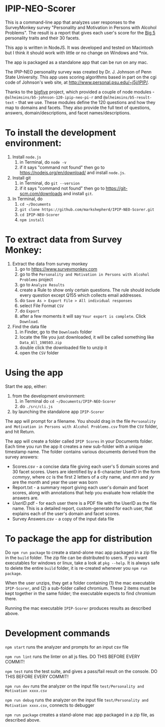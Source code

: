 # IPIP-NEO-Scorer
This is a command-line app that analyzes user responses to the SurveyMonkey survey "Personality and Motivation in Persons with Alcohol Problems". The result is a report that gives each user's score for the [Big 5](https://en.wikipedia.org/wiki/Big_Five_personality_traits) personality traits and their 30 facets.

This app is written in NodeJS. It was developed and tested on Macintosh but I think it should work with little or no change on Windows and *nix.

The app is packaged as a standalone app that can be run on any mac.

The IPIP-NEO personality survey was created by Dr. J. Johnson of Penn State University. This app uses scoring algorithms based in part on the cgi code of Johnson's web site, at http://www.personal.psu.edu/~j5j/IPIP/.

Thanks to the [bigfive](https://github.com/Alheimsins/bigfive-web "title") project, which provided a couple of node modules - `@alheimsins/b5-johnson-120-ipip-neo-pi-r` and `@alheimsins/b5-result-text` - that we use. These modules define the 120 questions and how they map to domains and facets. They also provide the full text of questions, answers, domain/descriptions, and facet names/descriptions.

# To install the development environment:

1. Install `node.js`
    1. in Terminal, do `node -v`
    1. if it says "command not found" then go to https://nodejs.org/en/download/ and install `node.js`.
1. Install git
    1. in Terminal, do `git --version`
    1. if it says "command not found" then go to https://git-scm.com/downloads and install `git`.
1. In Terminal, do
    1. `cd ~/Documents`
    1. `git clone https://github.com/markshepherd/IPIP-NEO-Scorer.git`
    1. `cd IPIP-NEO-Scorer`
    1. `npm install`

# To extract data from Survey Monkey:

1. Extract the data from survey monkey
    1. go to https://www.surveymonkey.com
    1. go to the `Personality and Motivation in Persons with Alcohol Problems` project
    1. go to `Analyze Results`
    1. create a Rule to show only certain questions. The rule should include every question except Q155 which collects email addresses.
    1. do `Save As > Export File > All individual responses`
    1. select File Format `CSV`
    1. do `Export`
    1. after a few moments it will say `Your export is complete`. Click `Download`.
1. Find the data file
    1. in Finder, go to the `Downloads` folder
    1. locate the file you just downloaded, it will be called something like `Data_All_190503.zip`
    1. double click the downloaded file to unzip it
    1. open the `CSV` folder
    
# Using the app

Start the app, either:
1. from the development environment:
    1. in Terminal do `cd ~/Documents/IPIP-NEO-Scorer`
    1. do `./src/cli.js`
1. by launching the standalone app `IPIP-Scorer`

The app will prompt for a filename. You should drag in the file `Personality and Motivation in Persons with Alcohol Problems.csv` from the `CSV` folder, and hit Return. 

The app will create a folder called `IPIP Scores` in your Documents folder. Each time you run the app it creates a new sub-folder with a unique timestamp name. The folder contains various documents derived from the survey answers:
* Scores.csv - a concise data file giving each user's 5 domain scores and 30 facet scores. Users are identified by a 6-character UserID in the form *ccmmyy*, where *cc* is the first 2 letters of a city name, and *mm* and *yy* are the month and year the user was born
* Report.txt - a summary report giving each user's domain and facet scores, along with annotations that help you evaluate how reliable the answers are.
* *UserID*.pdf - for each user there is a PDF file with the UserID as the file name. This is a detailed report, custom-generated for each user, that explains each of the user's domain and facet scores.
* Survey Answers.csv - a copy of the input data file

# To package the app for distribution

Do `npm run package` to create a stand-alone mac app packaged in a zip file in the `build` folder. The zip file can be distributed to users. If you want executables for windows or linux, take a look at `pkg --help`. It is always safe to delete the entire `build` folder, it is re-created whenever you `npm run package`.

When the user unzips, they get a folder containing (1) the mac executable `IPIP-Scorer`, and (2) a sub-folder called chromium. These 2 items must be kept together in the same folder; the executable expects to find chromium there.

Running the mac executable `IPIP-Scorer` produces results as described above.

# Development commands

`npm start` runs the analyzer and prompts for an input csv file

`npm run lint` runs the linter on all js files. DO THIS BEFORE EVERY COMMIT!

`npm test` runs the test suite, and gives a pass/fail result on the console. DO THIS BEFORE EVERY COMMIT!

`npm run dev` runs the analyzer on the input file `test/Personality and Motivation xxxx.csv`

`npm run debug` runs the analyzer on the input file `test/Personality and Motivation xxxx.csv`, connects to debugger

`npm run package` creates a stand-alone mac app packaged in a zip file, as described above.
